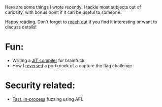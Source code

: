 Here are some things I wrote recently. I tackle most subjects out of curiosity, with bonus point if it can be useful to someone. 

Happy reading. Don't forget to [reach out](mailto:toastedcornflakes@gmail.com) if you find it interesting or want to discuss details!

# Fun:
* Writing a [JIT compiler](articles/jit-brainfuck.html) for brainfuck
* How I [reversed](articles/cysca_portknock.html) a portknock of a capture the flag challenge

# Security related:
* [Fast, in-process](articles/fuzzing_capstone_with_afl.html) fuzzing using AFL
